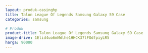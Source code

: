 ```yaml
---
layout: produk-casinghp
title: Talon League Of Legends Samsung Galaxy S9 Case
categories: samsung

# Produk
product-title: Talon League Of Legends Samsung Galaxy S9 Case
image-drive: 1Elid4uo6mNWlhe1HHCK37lFOdfpiyLR5
harga: 90000
---
```

